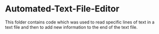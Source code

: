 # Automated-Text-File-Editor
This folder contains code which was used to read specific lines of text in a text file and then to add new information to the end of the text file.
